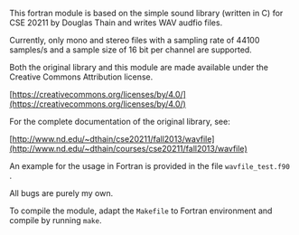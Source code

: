 This fortran module is based on the simple sound library (written in C)
for CSE 20211 by Douglas Thain and writes WAV audfio files.

Currently, only mono and stereo files with a sampling rate of 44100 samples/s and
a sample size of 16 bit per channel are supported.

Both the original library and this module are  made available under
the Creative Commons Attribution license.

[https://creativecommons.org/licenses/by/4.0/](https://creativecommons.org/licenses/by/4.0/)

For the complete documentation of the original library, see:

[http://www.nd.edu/~dthain/cse20211/fall2013/wavfile](http://www.nd.edu/~dthain/courses/cse20211/fall2013/wavfile)

An example for the usage in Fortran is provided in the file
`wavfile_test.f90` .

All bugs are purely my own. 

To compile the module, adapt the `Makefile` to Fortran environment and compile by running `make`.
